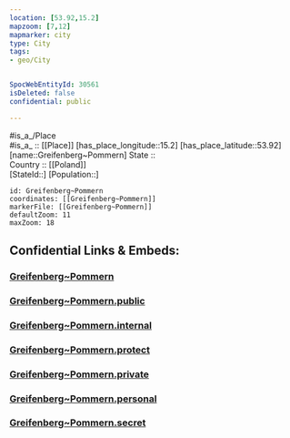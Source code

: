 ```yaml
---
location: [53.92,15.2] 
mapzoom: [7,12] 
mapmarker: city 
type: City
tags:
- geo/City


SpocWebEntityId: 30561
isDeleted: false
confidential: public

---
```

#is_a_/Place  
#is_a_ :: [[Place]] 
[has_place_longitude::15.2] 
[has_place_latitude::53.92] 
[name::Greifenberg~Pommern] 
State ::  
Country :: [[Poland]]  
[StateId::] 
[Population::] 



```leaflet
id: Greifenberg~Pommern
coordinates: [[Greifenberg~Pommern]] 
markerFile: [[Greifenberg~Pommern]] 
defaultZoom: 11 
maxZoom: 18
```


## Confidential Links & Embeds: 

### [Greifenberg~Pommern](/_Standards/Earth/Continent/Europe/Europe~East/Poland/Provinces~Poland/West_Pomeranian/City/Greifenberg~Pommern.md) 

### [Greifenberg~Pommern.public](/_public/Earth/Continent/Europe/Europe~East/Poland/Provinces~Poland/West_Pomeranian/City/Greifenberg~Pommern.public.md) 

### [Greifenberg~Pommern.internal](/_internal/Earth/Continent/Europe/Europe~East/Poland/Provinces~Poland/West_Pomeranian/City/Greifenberg~Pommern.internal.md) 

### [Greifenberg~Pommern.protect](/_protect/Earth/Continent/Europe/Europe~East/Poland/Provinces~Poland/West_Pomeranian/City/Greifenberg~Pommern.protect.md) 

### [Greifenberg~Pommern.private](/_private/Earth/Continent/Europe/Europe~East/Poland/Provinces~Poland/West_Pomeranian/City/Greifenberg~Pommern.private.md) 

### [Greifenberg~Pommern.personal](/_personal/Earth/Continent/Europe/Europe~East/Poland/Provinces~Poland/West_Pomeranian/City/Greifenberg~Pommern.personal.md) 

### [Greifenberg~Pommern.secret](/_secret/Earth/Continent/Europe/Europe~East/Poland/Provinces~Poland/West_Pomeranian/City/Greifenberg~Pommern.secret.md)

